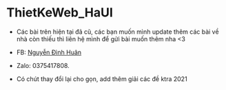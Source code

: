 # ThietKeWeb_HaUI

- Các bài trên hiện tại đã cũ, các bạn muốn mình update thêm các bài về nhà còn thiếu thì liên hệ mình để gửi bài muốn thêm nha <3

- FB: <a href="https://www.facebook.com/profile.php?id=100051093398680">Nguyễn Đình Huân</a>

- Zalo: 0375417808.

- Có chút thay đổi lại cho gọn, add thêm giải các đề ktra 2021